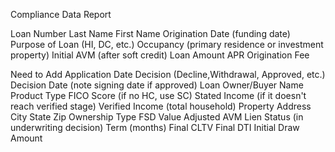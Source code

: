 Compliance Data Report


Loan Number
Last Name
First Name
Origination Date (funding date)
Purpose of Loan (HI, DC, etc.)
Occupancy (primary residence or investment property)
Initial AVM (after soft credit)
Loan Amount
APR
Origination Fee

Need to Add
Application Date
Decision (Decline,Withdrawal, Approved, etc.)
Decision Date (note signing date if approved)
Loan Owner/Buyer Name
Product Type
FICO Score (if no HC, use SC)
Stated Income (if it doesn't reach verified stage)
Verified Income (total household)
Property Address
City
State
Zip
Ownership Type
FSD Value
Adjusted AVM
Lien Status (in underwriting decision)
Term (months)
Final CLTV 
Final DTI
Initial Draw Amount 

